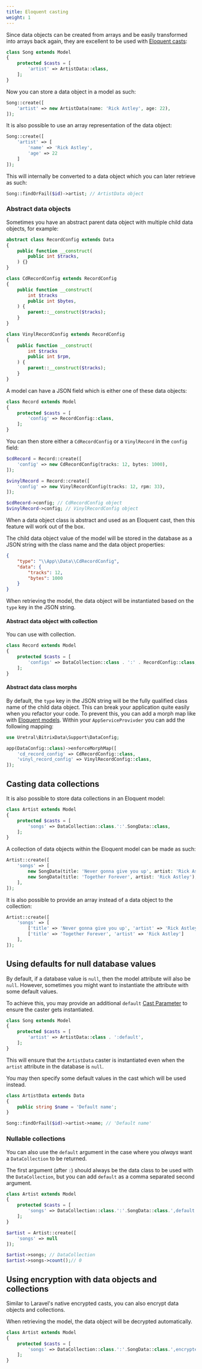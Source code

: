```yaml
---
title: Eloquent casting
weight: 1
---
```


Since data objects can be created from arrays and be easily transformed into arrays back again, they are excellent to be used
with [Eloquent casts](https://laravel.com/docs/eloquent-mutators#custom-casts):

```php
class Song extends Model
{
    protected $casts = [
        'artist' => ArtistData::class,
    ];
}
```

Now you can store a data object in a model as such:

```php
Song::create([
    'artist' => new ArtistData(name: 'Rick Astley', age: 22),
]);
```

It is also possible to use an array representation of the data object:

```php
Song::create([
    'artist' => [
        'name' => 'Rick Astley',
        'age' => 22
    ]
]);
```

This will internally be converted to a data object which you can later retrieve as such:

```php
Song::findOrFail($id)->artist; // ArtistData object
```

### Abstract data objects

Sometimes you have an abstract parent data object with multiple child data objects, for example:

```php
abstract class RecordConfig extends Data
{
    public function __construct(
        public int $tracks,
    ) {}
}

class CdRecordConfig extends RecordConfig
{
    public function __construct(
        int $tracks
        public int $bytes,
    ) {
        parent::__construct($tracks);
    }
}

class VinylRecordConfig extends RecordConfig
{
    public function __construct(
        int $tracks
        public int $rpm,
    ) {
        parent::__construct($tracks);
    }
}
```

A model can have a JSON field which is either one of these data objects:

```php
class Record extends Model
{
    protected $casts = [
        'config' => RecordConfig::class,
    ];
}
```

You can then store either a `CdRecordConfig` or a `VinylRecord` in the `config` field:

```php
$cdRecord = Record::create([
    'config' => new CdRecordConfig(tracks: 12, bytes: 1000),
]);

$vinylRecord = Record::create([
    'config' => new VinylRecordConfig(tracks: 12, rpm: 33),
]);

$cdRecord->config; // CdRecordConfig object
$vinylRecord->config; // VinylRecordConfig object
```

When a data object class is abstract and used as an Eloquent cast, then this feature will work out of the box.

The child data object value of the model will be stored in the database as a JSON string with the class name and the data object properties:

```json
{
    "type": "\\App\\Data\\CdRecordConfig",
    "data": {
        "tracks": 12,
        "bytes": 1000
    }
}
```

When retrieving the model, the data object will be instantiated based on the `type` key in the JSON string.

#### Abstract data object with collection

You can use with collection.

```php
class Record extends Model
{
    protected $casts = [
        'configs' => DataCollection::class . ':' . RecordConfig::class,
    ];
}
```

#### Abstract data class morphs

By default, the `type` key in the JSON string will be the fully qualified class name of the child data object. This can break your application quite easily when you refactor your code. To prevent this, you can add a morph map like with [Eloquent models](https://laravel.com/docs/eloquent-relationships#polymorphic-relationships). Within your `AppServiceProvivder` you can add the following mapping:

```php
use Uretral\BitrixData\Support\DataConfig;

app(DataConfig::class)->enforceMorphMap([
    'cd_record_config' => CdRecordConfig::class,
    'vinyl_record_config' => VinylRecordConfig::class,
]);
```

## Casting data collections

It is also possible to store data collections in an Eloquent model:

```php
class Artist extends Model
{
    protected $casts = [
        'songs' => DataCollection::class.':'.SongData::class,
    ];
}
```

A collection of data objects within the Eloquent model can be made as such:

```php
Artist::create([
    'songs' => [
        new SongData(title: 'Never gonna give you up', artist: 'Rick Astley'),
        new SongData(title: 'Together Forever', artist: 'Rick Astley'),
    ],
]);
```

It is also possible to provide an array instead of a data object to the collection:

```php
Artist::create([
    'songs' => [
        ['title' => 'Never gonna give you up', 'artist' => 'Rick Astley'],
        ['title' => 'Together Forever', 'artist' => 'Rick Astley']
    ],
]);
```

## Using defaults for null database values

By default, if a database value is `null`, then the model attribute will also be `null`. However, sometimes you might want to instantiate the attribute with some default values.

To achieve this, you may provide an additional `default` [Cast Parameter](https://laravel.com/docs/eloquent-mutators#cast-parameters) to ensure the caster gets instantiated.

```php
class Song extends Model
{
    protected $casts = [
        'artist' => ArtistData::class . ':default',
    ];
}
```

This will ensure that the `ArtistData` caster is instantiated even when the `artist` attribute in the database is `null`.

You may then specify some default values in the cast which will be used instead.

```php
class ArtistData extends Data 
{
    public string $name = 'Default name';
}
```

```php
Song::findOrFail($id)->artist->name; // 'Default name'
```

### Nullable collections

You can also use the `default` argument in the case where you _always_ want a `DataCollection` to be returned.

The first argument (after `:`) should always be the data class to be used with the `DataCollection`, but you can add `default` as a comma separated second argument.

```php
class Artist extends Model
{
    protected $casts = [
        'songs' => DataCollection::class.':'.SongData::class.',default',
    ];
}
```

```php
$artist = Artist::create([
    'songs' => null
]);

$artist->songs; // DataCollection
$artist->songs->count();// 0
```

## Using encryption with data objects and collections

Similar to Laravel's native encrypted casts, you can also encrypt data objects and collections.

When retrieving the model, the data object will be decrypted automatically.

```php
class Artist extends Model
{
    protected $casts = [
        'songs' => DataCollection::class.':'.SongData::class.',encrypted',
    ];
}
```
